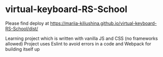 # virtual-keyboard-RS-School
Please find deploy at https://mariia-kiliushina.github.io/virtual-keyboard-RS-School/dist/

Learning project which is written with vanilla JS and CSS (no frameworks allowed)
Project uses Eslint to avoid errors in a code and Webpack for building itself up
